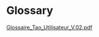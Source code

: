 <!--
parent: 'Legacy User Guide'
created_at: '2012-04-18 15:27:53'
updated_at: '2012-04-18 15:27:53'
authors:
    - 'Franck Gismondi'
tags:
    - 'Legacy User Guide:Glossary'
-->

Glossary
========

[Glossaire_Tao_Utilisateur_V.02.pdf](../resources/Glossaire_Tao_Utilisateur_V.02.pdf)


